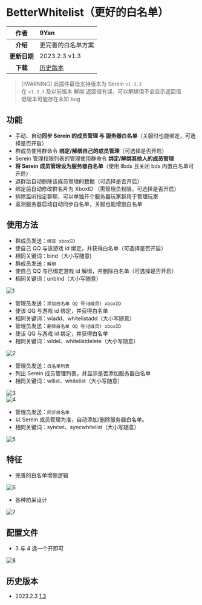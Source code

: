 # BetterWhitelist（更好的白名单）

|   **作者**   | 9Yan                  |
| :----------: | :-------------------- |
|   **介绍**   | 更完善的白名单方案    |
| **更新日期** | 2023.2.3 v1.3         |
|   **下载**   | [历史版本](#历史版本) |

> [!WARNING] 此插件最低支持版本为 Serein `v1.3.3`  
> 在 `v1.3.3` 及以前版本 解绑 返回值有误，可以解绑但不会显示返回值  
> 低版本可能存在未知 bug

## 功能

- 手动、自动**同步 Serein 的成员管理 与 服务器白名单**（关服时也能绑定，可选择是否开启）
- 群成员使用群命令 **绑定/解绑自己的成员管理**（可选择是否开启）
- Serein 管理权限列表的管理使用群命令 **绑定/解绑其他人的成员管理**
- **将 Serein 成员管理设为服务器白名单**（使用 llbds 且关闭 bds 内置白名单可开启）
- 退群后自动删除该成员管理的数据（可选择是否开启）
- 绑定后自动修改群名片为 XboxID （需管理员权限，可选择是否开启）
- 排除监听指定群聊，可以单独开个服务器玩家群用于管理玩家
- 监测服务器启动自动同步白名单，关服也能增删白名单

## 使用方法

- 群成员发送：`绑定 xboxID`
- 使自己 QQ 与该游戏 id 绑定，并获得白名单（可选择是否开启）
- 相同关键词：bind（大小写随意)
- 群成员发送：`解绑`
- 使自己 QQ 与已绑定游戏 id 解绑，并删除白名单（可选择是否开启）
- 相同关键词：unbind（大小写随意）

![1](BetterWhitelist/1.png ":size=300")

- 管理员发送：`添加白名单 QQ 号(@成员) xboxID`
- 使该 QQ 与游戏 id 绑定，并获得白名单
- 相同关键词：wladd、whitelistadd（大小写随意）
- 管理员发送：`删除白名单 QQ 号(@成员) xboxID`
- 使该 QQ 与游戏 id 绑定，并获得白名单
- 相同关键词：wldel、whitelistdelete（大小写随意）

![2](BetterWhitelist/2.png ":size=300")

- 管理员发送：`白名单列表`
- 列出 Serein 成员管理列表，并显示是否添加服务器白名单
- 相同关键词：wllist、whitelist（大小写随意）

![3](BetterWhitelist/3.png ":size=300")  
![4](BetterWhitelist/4.png ":size=300")

- 管理员发送：`同步白名单`
- 以 Serein 成员管理为准，自动添加/删除服务器白名单。
- 相同关键词：syncwl、syncwhitelist（大小写随意）

![5](BetterWhitelist/5.png ":size=300")

## 特征

- 完善的白名单增删逻辑

![6](BetterWhitelist/6.png ":size=300")

- 各种防呆设计

![7](BetterWhitelist/7.png ":size=300")

## 配置文件

- 3 与 4 选一个开即可

![8](BetterWhitelist/8.png)

## 历史版本

- 2023.2.3 [1.3](https://github.com/Zaitonn/Serein-Docs/blob/publish/JS/BetterWhitelist/1.3/BetterWhitelist.js)

